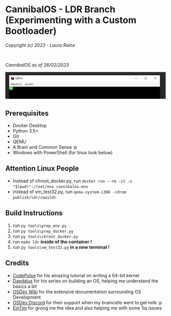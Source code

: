 # CannibalOS - LDR Branch (Experimenting with a Custom Bootloader)
*Copyright (c) 2023 - Laura Raine*

<br />

*CannibalOS as of 26/02/2023*

![](docs/image.png)

## Prerequisites
* Docker Desktop
* Python 3.5+
* Git
* QEMU
* A Brain and Common Sense :p
* Windows with PowerShell (for linux look below)

## Attention Linux People
* Instead of chroot_docker.py, run `docker run --rm -it -v "$(pwd)":/root/env cannibalos-env`
* instead of vm_test32.py, run `qemu-system-i386 -cdrom publish/ldr/caosldr`

## Build Instructions
1. run `py tools\prep_env.py`
2. run `py tools\prep_docker.py`
3. run `py tools\chroot_docker.py`
4. run `make ldr` **inside of the container !**
5. run `py tools\vm_test32.py` **in a new terminal !**

## Credits
* [CodePulse](https://www.youtube.com/@CodePulse) for his amazing tutorial on writing a 64-bit kernel
* [Daedalus](https://www.youtube.com/@DaedalusCommunity) for his series on building an OS, helping me understand the basics a bit
* [OSDev Wiki](http://wiki.osdev.org) for the extensive documentation surrounding OS Development
* [OSDev Discord](https://discord.gg/osdev) for their support when my braincells went to get milk :p
* [EinTim](http://eintim.one) for giving me the idea and also helping me with some 1iq issues
